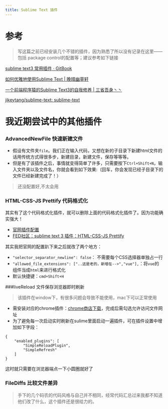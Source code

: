 ```yaml
---
title: Sublime Text 插件
---
```


# 参考

> 写这篇之前已经安装几个不错的插件，因为熟悉了所以没有记录在这里——包括 package control的配置等；建议参考如下链接

[sublime text3 常用插件 · GitBook](https://www.gitbook.com/book/gongwenyi/sublime-text3-plugins/details)

[如何优雅地使用Sublime Text | 晚晴幽草轩](http://www.jeffjade.com/2015/12/15/2015-04-17-toss-sublime-text/#two)

[一个前端程序猿的Sublime Text3的自我修养 | 三省吾身丶丶](https://blog.guowenfh.com/2015/12/26/SublimeText/)

[jikeytang/sublime-text: sublime-text](https://github.com/jikeytang/sublime-text#plugins)



# 我近期尝试中的其他插件

### AdvancedNewFile 快速新建文件

- 假设有文件夹`file`。我们正在输入代码，又想在新的子目录下新建html文件的话用传统方式得很多步，新建目录，新建文件，保存等等等。
- 但是有了该插件之后，事情就变得简单了许多，只需要按下`Ctrl+Shift+N`，输入文件夹以及文件名，你就会看到如下效果:（回车，你会发现已经子目录下的文件已经新建完成了！）


> 还没配置好,不太会用

### HTML-CSS-JS Prettify 代码格式化
其实有了这个代码格式化插件，就可以删除上面的代码格式化插件了。因为功能确实强大！

- [官网插件配置](https://packagecontrol.io/packages/HTML-CSS-JS%20Prettify)
- [FED社区：sublime text 3 插件：HTML-CSS-JS Prettify](http://frontenddev.org/article/sublime-does-text-three-plug-ins-html-and-css-js-prettify.html)

其实我把官网的配置趴下来之后就改了两个地方：

- `"selector_separator_newline": false`： 不需要每个CSS选择器单独占一行
- `"allowed_file_extensions": ["..这是老的，新增在-->","vue"],`：将`vue`的组件当成`html`来进行格式化
- 默认快捷键：`cmd+Shift+H`



###liveReload 文件保存浏览器即时刷新
> 该插件在window下，有很多问题会导致不能使用，mac下可以正常使用

- 需安装对应的chrome插件：[chrome商店下载](https://chrome.google.com/webstore/detail/livereload/jnihajbhpnppcggbcgedagnkighmdlei)，完成后需勾选允许访问文件网址
- 为了避免每一次启动实时刷新在sulime里面启动一遍插件，可在插件设置中增加如下字段：

```
{
    "enabled_plugins": [
        "SimpleReloadPlugin",
        "SimpleRefresh"
    ]
}
```

这时就只需要在浏览器端点一下小圆圈就好了

### FileDiffs 比较文件差异

> 手下的几个码农的代码风格与自己并不相同，经常代码汇总过来我都不知道他们改了什么，这个插件还是很给力的。

